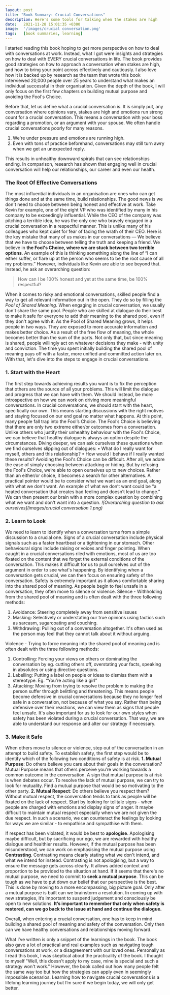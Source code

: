 ```yaml
---
layout: post
title: "Book Summary: Crucial Conversations"
description: Here's some tools for talking when the stakes are high 
date:   2021-11-28 15:01:35 +0300
image:  '/images/crucial conversation.png'
tags:   [book summaries, learning]
---
```

I started reading this book hoping to get more perspective on how to deal with conversations at work. Instead, what I got were insights and strategies on how to deal with EVERY crucial conversations in life. The book provides good strategies on how to approach a conversation when stakes are high, and how to bring your point across effectively and cautiously. I also love how it is backed up by research as the team that wrote this book interviewed 20,000 people over 25 years to understand what makes an individual successful in their organisation. Given the depth of the book, I will only focus on the first few chapters on building mutual purpose and avoiding the Fool's Choice.

Before that, let us define what a crucial conversation is. It is simply put, any conversation where opinions vary, stakes are high and emotions run strong count for a crucial conversation. This means a conversation with your boss regarding a promotion, or an argument with your spouse. We often handle crucial conversations poorly for many reasons. 

1. We're under pressure and emotions are running high. 
2. Even with tons of practice beforehand, conversations may still turn awry when we get an unexpected reply. 

This results in unhealthy downward spirals that can see relationships ending. In comparison, research has shown that engaging well in crucial conversation will help our relationships, our career and even our health.

### The Root Of Effective Conversations   
The most influential individuals in an organisation are ones who can get things done and at the same time, build relationships. The good news is we don't need to choose between being honest and effective at work. Take Kevin for example, one of the eight VP who was identified by many in his company to be exceedingly influential. While the CEO of the company was pitching a terrible idea, he was the only one who bravely engaged in a crucial conversation in a respectful manner. This is unlike many of his colleagues who kept quiet for fear of facing the wrath of their CEO. 
Here is the key mistake that many of us makes in our conversations — We believe that we have to choose between telling the truth and keeping a friend. We believe in **the Fool's Choice, where we are stuck between two terrible options**. An example of this is thinking something along the line of “I can either suffer, or flare up at the person who seems to be the root cause of all my problems.” However, individuals like Kevin are able to see beyond that. Instead, he ask an overarching question: 
> How can I be 100% honest and yet at the same time, be 100% respectful? 

When it comes to risky and emotional conversations, skilled people find a way to get all relevant information out in the open. They do so by filling the *Pool of Shared Meaning*. When engaging in crucial conversation, we usually don't share the same pool. People who are skilled at dialogue do their best to make it safe for everyone to add their meaning to the shared pool, even if they don't agree with it. As the Pool of Shared Meaning grows, it helps people in two ways. They are exposed to more accurate information and makes better choice. As a result of the free flow of meaning, the whole becomes better than the sum of the parts. Not only that, but since meaning is shared, people willingly act on whatever decisions they make - with unity and conviction. The time you spent initially building the shared pool of meaning pays off with a faster, more unified and committed action later on. With that, let's dive into the steps to engage in crucial conversations.

### 1.	Start with the Heart
The first step towards achieving results you want is to fix the perception that others are the source of all your problems. This will limit the dialogue and progress that we can have with them. We should instead, be more introspective on how we can work on driving more meaningful conversations. In crucial conversations, we should start with the heart, specifically our own. This means starting discussions with the right motives and staying focused on our end goal no matter what happens. At this point, many people fall trap into the Fool’s Choice. The Fool’s Choice is believing that there are only two extreme either/or outcomes from a conversation. Unlike others who justify their unhealthy behaviour with the Fool's Choice, we can believe that healthy dialogue is always an option despite the circumstances. Diving deeper, we can ask ourselves these questions when we find ourselves slipping out of dialogues:
•	What do I really want for myself, others and this relationship?
•	How would I behave if I really wanted these results?
Avoiding the Fool's Choice can be difficult. After all, we adore the ease of simply choosing between attacking or hiding. But by refusing the Fool's Choice, we’re able to open ourselves up to new choices. Rather than an either/or choice, it becomes a search for other alternatives. 
A practical pointer would be to consider what we want as an end goal, along with what we don't want. An example of what we don’t want could be “a heated conversation that creates bad feeling and doesn’t lead to change.” We can then present our brain with a more complex question by combining what we want and don't want into a question.
*![Overarching question to ask ourselves](images/crucial conversation 1.png)*

### 2. Learn to Look
We need to learn to identify when a conversation turns from a simple discussion to a crucial one. Signs of a crucial conversation include physical signals such as a faster heartbeat or a tightening in our stomach. Other behavioural signs include raising or voices and finger pointing. 
When caught in a crucial conversations riled with emotions, most of us are too fixated on the content that we forget the external conditions of the conversation. This makes it difficult for us to pull ourselves out of the argument in order to see what's happening. By identifying when a conversation gets crucial, we can then focus on ensuring safety of the conversation. Safety is extremely important as it allows comfortable sharing into the shared pool of meaning. As people begin to feel unsafe in a conversation, they often move to silence or violence.
Silence - Withholding from the shared pool of meaning and is often dealt with the three following methods:
1.	Avoidance: Steering completely away from sensitive issues
2.	Masking: Selectively or understating our true opinions using tactics such as sarcasm, sugarcoating and couching.
3.	Withdrawing: Pulling out of a conversation altogether. It's often used as the person may feel that they cannot talk about it without arguing.

Violence - Trying to force meaning into the shared pool of meaning and is often dealt with the three following methods:
1. Controlling: Forcing your views on others or dominating the conversation by eg. cutting others off, overstating your facts, speaking in absolutes or using directive questions.
2. Labelling: Putting a label on people or ideas to dismiss them with a stereotype. Eg. “You’re acting like a girl”
3. Attacking: Moving from trying to resolve the problem to making the person suffer through belittling and threatening.
This means people become defensive in crucial conversations because they no longer feel safe in a conversation, not because of what you say. 
Rather than being defensive over their reactions, we can view them as signs that people feel unsafe. It's also important for us to look for our own styles when safety has been violated during a crucial conversation. That way, we are able to understand our response and alter our strategy if necessary.

### 3. Make it Safe 
When others move to silence or violence, step out of the conversation in an attempt to build safety. To establish safety, the first step would be to identify which of the following two conditions of safety is at risk.
**1. Mutual Purpose**: Do others believe you care about their goals in the conversation? Mutual Purpose means that others perceive you’re working towards a common outcome in the conversation. A sign that mutual purpose is at risk is when debates occur.
To resolve the lack of mutual purpose, we can try to look for mutuality. Find a mutual purpose that would be so motivating to the other party.
**2. Mutual Respect**: Do others believe you respect them? Without mutual respect, the conversation tends to tank as people will be fixated on the lack of respect.
Start by looking for telltale signs - when people are charged with emotions and display signs of anger. It maybe difficult to maintain mutual respect especially when we are not given the due respect. In such a scenario, we can counteract the feelings by looking for ways we are similar - to empathise and sympathise with them.

If respect has been violated, it would be best to **apologise**. Apologising maybe difficult, but by sacrificing our ego, we are rewarded with healthy dialogue and healthier results. However, if the mutual purpose has been misunderstood, we can work on emphasising the mutual purpose using **Contrasting**. Contrasting means clearly stating what we don't intend, and what we intend for instead. Contrasting is not apologising, but a way to ensure the message gets across clearly. It allows added context and proportion to be provided to the situation at hand. 
If it seems that there's no mutual purpose, we need to commit to **seek a mutual purpose**. This can be tough as we have to put down our belief that our perspective is the best. This is done by moving to a more encompassing, big picture goal. Only after a mutual purpose is built can we brainstorm a resolution. In coming up with new strategies, it’s important to suspend judgement and consciously be open to new solutions. 
**It’s important to remember that only when safety is restored, can we go back to the issue at hand and continue the dialogue.**

Overall, when entering a crucial conversation, one has to keep in mind building a shared pool of meaning and safety of the conversation. Only then can we have healthy conversations and relationships moving forward. 

What I’ve written is only a snippet of the learnings in the book. The book also gave a lot of practical and real examples such as navigating tough conversations at work, or a disagreement with our loved ones. Personally as I read this book, I was skeptical about the practicality of the book. I thought to myself "Well, this doesn't apply to my case, mine is special and such a strategy won't work." However, the book called out how many people felt the same way too but how the strategies can apply even in seemingly impossible scenarios. Learning how to navigate crucial conversations is a lifelong learning journey but I’m sure if we begin today, we will only get better. 
